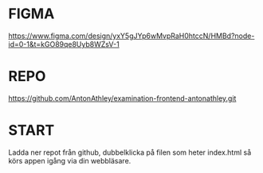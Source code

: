 # FIGMA

https://www.figma.com/design/yxY5gJYp6wMvpRaH0htccN/HMBd?node-id=0-1&t=kGO89qe8Uyb8WZsV-1

# REPO

https://github.com/AntonAthley/examination-frontend-antonathley.git

# START

Ladda ner repot från github, dubbelklicka på filen som heter index.html så körs appen igång via din webbläsare.
